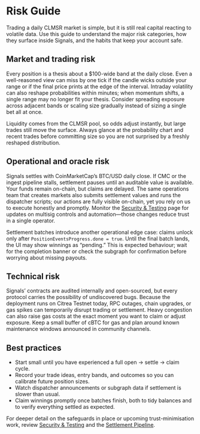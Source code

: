 # Risk Guide

Trading a daily CLMSR market is simple, but it is still real capital reacting to volatile data. Use this guide to understand the major risk categories, how they surface inside Signals, and the habits that keep your account safe.

## Market and trading risk

Every position is a thesis about a $100-wide band at the daily close. Even a well-reasoned view can miss by one tick if the candle wicks outside your range or if the final price prints at the edge of the interval. Intraday volatility can also reshape probabilities within minutes; when momentum shifts, a single range may no longer fit your thesis. Consider spreading exposure across adjacent bands or scaling size gradually instead of sizing a single bet all at once.

Liquidity comes from the CLMSR pool, so odds adjust instantly, but large trades still move the surface. Always glance at the probability chart and recent trades before committing size so you are not surprised by a freshly reshaped distribution.

## Operational and oracle risk

Signals settles with CoinMarketCap’s BTC/USD daily close. If CMC or the ingest pipeline stalls, settlement pauses until an auditable value is available. Your funds remain on-chain, but claims are delayed. The same operations team that creates markets also submits settlement values and runs the dispatcher scripts; our actions are fully visible on-chain, yet you rely on us to execute honestly and promptly. Monitor the [Security & Testing](../security/audits.md) page for updates on multisig controls and automation—those changes reduce trust in a single operator.

Settlement batches introduce another operational edge case: claims unlock only after `PositionEventsProgress.done = true`. Until the final batch lands, the UI may show winnings as “pending.” This is expected behaviour; wait for the completion banner or check the subgraph for confirmation before worrying about missing payouts.

## Technical risk

Signals’ contracts are audited internally and open-sourced, but every protocol carries the possibility of undiscovered bugs. Because the deployment runs on Citrea Testnet today, RPC outages, chain upgrades, or gas spikes can temporarily disrupt trading or settlement. Heavy congestion can also raise gas costs at the exact moment you want to claim or adjust exposure. Keep a small buffer of cBTC for gas and plan around known maintenance windows announced in community channels.

## Best practices

- Start small until you have experienced a full open → settle → claim cycle.
- Record your trade ideas, entry bands, and outcomes so you can calibrate future position sizes.
- Watch dispatcher announcements or subgraph data if settlement is slower than usual.
- Claim winnings promptly once batches finish, both to tidy balances and to verify everything settled as expected.

For deeper detail on the safeguards in place or upcoming trust-minimisation work, review [Security & Testing](../security/audits.md) and the [Settlement Pipeline](../market/settlement-pipeline.md).

